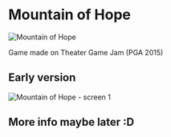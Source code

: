 # Mountain of Hope
![Mountain of Hope](https://i.imgur.com/8ecVNKW.png)

Game made on Theater Game Jam (PGA 2015)

## Early version
![Mountain of Hope - screen 1](https://i.imgur.com/00dm15k.png)

## More info maybe later :D
